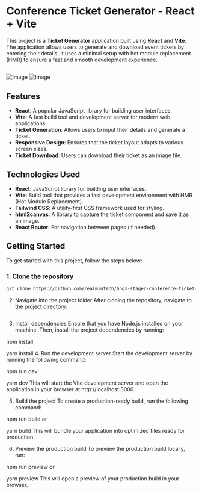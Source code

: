 # Conference Ticket Generator - React + Vite

This project is a **Ticket Generator** application built using **React** and **Vite**. The application allows users to generate and download event tickets by entering their details. It uses a minimal setup with hot module replacement (HMR) to ensure a fast and smooth development experience.
##

![Image](https://github.com/user-attachments/assets/2a18fde9-e6b3-44b8-9886-39927cb44c9f)
![Image](https://github.com/user-attachments/assets/481274eb-ca26-4f5b-88b7-f936c47743a2)


## Features

- **React**: A popular JavaScript library for building user interfaces.
- **Vite**: A fast build tool and development server for modern web applications.
- **Ticket Generation**: Allows users to input their details and generate a ticket.
- **Responsive Design**: Ensures that the ticket layout adapts to various screen sizes.
- **Ticket Download**: Users can download their ticket as an image file.

## Technologies Used

- **React**: JavaScript library for building user interfaces.
- **Vite**: Build tool that provides a fast development environment with HMR (Hot Module Replacement).
- **Tailwind CSS**: A utility-first CSS framework used for styling.
- **html2canvas**: A library to capture the ticket component and save it as an image.
- **React Router**: For navigation between pages (if needed).

## Getting Started

To get started with this project, follow the steps below:

### 1. Clone the repository

```bash
git clone https://github.com/realmintech/hngx-stage2-conference-ticket-generator.git

```
2. Navigate into the project folder
After cloning the repository, navigate to the project directory:



```bash cd hngx-stage2-conference-ticket-generator
```
3. Install dependencies
Ensure that you have Node.js installed on your machine. Then, install the project dependencies by running:



npm install


yarn install
4. Run the development server
Start the development server by running the following command:



npm run dev



yarn dev
This will start the Vite development server and open the application in your browser at http://localhost:3000.

5. Build the project
To create a production-ready build, run the following command:



npm run build
or



yarn build
This will bundle your application into optimized files ready for production.

6. Preview the production build
To preview the production build locally, run:


npm run preview
or



yarn preview
This will open a preview of your production build in your browser.









